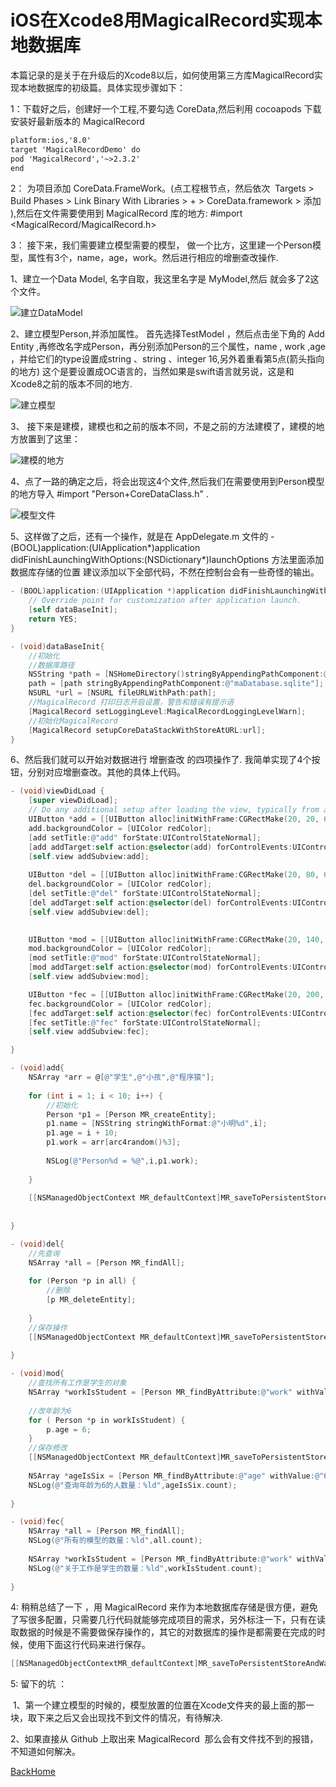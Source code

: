 # iOS在Xcode8用MagicalRecord实现本地数据库

本篇记录的是关于在升级后的Xcode8以后，如何使用第三方库MagicalRecord实现本地数据库的初级篇。具体实现步骤如下：

1：下载好之后，创建好一个工程,不要勾选 CoreData,然后利用 cocoapods 下载安装好最新版本的 MagicalRecord

```markdown
platform:ios,'8.0'
target 'MagicalRecordDemo' do
pod 'MagicalRecord','~>2.3.2'
end
```



2： 为项目添加 CoreData.FrameWork。(点工程根节点，然后依次  Targets > Build Phases > Link Binary With Libraries > + > CoreData.framework > 添加 ),然后在文件需要使用到 MagicalRecord 库的地方: #import <MagicalRecord/MagicalRecord.h> 



3： 接下来，我们需要建立模型需要的模型， 做一个比方，这里建一个Person模型，属性有3个，name，age，work。然后进行相应的增删查改操作.

1、建立一个Data Model, 名字自取，我这里名字是 MyModel,然后 就会多了2这个文件。

![建立DataModel](mdSource/image/MagicalRecord/建立DataModel.png)

2、建立模型Person,并添加属性。 首先选择TestModel ，然后点击坐下角的 Add Entity ,再修改名字成Person，再分别添加Person的三个属性，name , work ,age ，并给它们的type设置成string 、string 、integer 16,另外着重看第5点(箭头指向的地方) 这个是要设置成OC语言的，当然如果是swift语言就另说，这是和Xcode8之前的版本不同的地方.

![建立模型](mdSource/image/MagicalRecord/建立模型.png)

3、 接下来是建模，建模也和之前的版本不同，不是之前的方法建模了，建模的地方放置到了这里：

![建模的地方](mdSource/image/MagicalRecord/建模的地方.png)

4、点了一路的确定之后，将会出现这4个文件,然后我们在需要使用到Person模型的地方导入 #import "Person+CoreDataClass.h" .

![模型文件](mdSource/image/MagicalRecord/模型文件.png)

5、这样做了之后，还有一个操作，就是在 AppDelegate.m 文件的 - (BOOL)application:(UIApplication*)application didFinishLaunchingWithOptions:(NSDictionary*)launchOptions 方法里面添加数据库存储的位置 建议添加以下全部代码，不然在控制台会有一些奇怪的输出。

```objective-c
- (BOOL)application:(UIApplication *)application didFinishLaunchingWithOptions:(NSDictionary *)launchOptions {
    // Override point for customization after application launch.
    [self dataBaseInit];
    return YES;
}

- (void)dataBaseInit{
    //初始化
    //数据库路径
    NSString *path = [NSHomeDirectory()stringByAppendingPathComponent:@"Documents"];
    path = [path stringByAppendingPathComponent:@"maDatabase.sqlite"];
    NSURL *url = [NSURL fileURLWithPath:path];
    //MagicalRecord 打印日志开启设置，警告和错误有提示语
    [MagicalRecord setLoggingLevel:MagicalRecordLoggingLevelWarn];
    //初始化MagicalRecord
    [MagicalRecord setupCoreDataStackWithStoreAtURL:url];
}
```

6、然后我们就可以开始对数据进行 增删查改 的四项操作了. 我简单实现了4个按钮，分别对应增删查改。其他的具体上代码。

```objective-c
- (void)viewDidLoad {
    [super viewDidLoad];
    // Do any additional setup after loading the view, typically from a nib.
    UIButton *add = [[UIButton alloc]initWithFrame:CGRectMake(20, 20, 60, 30)];
    add.backgroundColor = [UIColor redColor];
    [add setTitle:@"add" forState:UIControlStateNormal];
    [add addTarget:self action:@selector(add) forControlEvents:UIControlEventTouchUpInside];
    [self.view addSubview:add];
    
    UIButton *del = [[UIButton alloc]initWithFrame:CGRectMake(20, 80, 60, 30)];
    del.backgroundColor = [UIColor redColor];
    [del setTitle:@"del" forState:UIControlStateNormal];
    [del addTarget:self action:@selector(del) forControlEvents:UIControlEventTouchUpInside];
    [self.view addSubview:del];

    
    UIButton *mod = [[UIButton alloc]initWithFrame:CGRectMake(20, 140, 60, 30)];
    mod.backgroundColor = [UIColor redColor];
    [mod setTitle:@"mod" forState:UIControlStateNormal];
    [mod addTarget:self action:@selector(mod) forControlEvents:UIControlEventTouchUpInside];
    [self.view addSubview:mod];

    UIButton *fec = [[UIButton alloc]initWithFrame:CGRectMake(20, 200, 60, 30)];
    fec.backgroundColor = [UIColor redColor];
    [fec addTarget:self action:@selector(fec) forControlEvents:UIControlEventTouchUpInside];
    [fec setTitle:@"fec" forState:UIControlStateNormal];
    [self.view addSubview:fec];

}

- (void)add{
    NSArray *arr = @[@"学生",@"小孩",@"程序猿"];
    
    for (int i = 1; i < 10; i++) {
        //初始化
        Person *p1 = [Person MR_createEntity];
        p1.name = [NSString stringWithFormat:@"小明%d",i];
        p1.age = i + 10;
        p1.work = arr[arc4random()%3];
        
        NSLog(@"Person%d = %@",i,p1.work);
        
    }
    
    [[NSManagedObjectContext MR_defaultContext]MR_saveToPersistentStoreAndWait];
    
    
}

- (void)del{
    //先查询
    NSArray *all = [Person MR_findAll];
    
    for (Person *p in all) {
        //删除
        [p MR_deleteEntity];
        
    }
    //保存操作
    [[NSManagedObjectContext MR_defaultContext]MR_saveToPersistentStoreAndWait];
    
}

- (void)mod{
    //查找所有工作是学生的对象
    NSArray *workIsStudent = [Person MR_findByAttribute:@"work" withValue:@"学生"];
    
    //改年龄为6
    for ( Person *p in workIsStudent) {
        p.age = 6;
    }
    //保存修改
    [[NSManagedObjectContext MR_defaultContext]MR_saveToPersistentStoreAndWait];
    
    NSArray *ageIsSix = [Person MR_findByAttribute:@"age" withValue:@"6"];
    NSLog(@"查询年龄为6的人数量：%ld",ageIsSix.count);
    
}

- (void)fec{
    NSArray *all = [Person MR_findAll];
    NSLog(@"所有的模型的数量：%ld",all.count);
    
    NSArray *workIsStudent = [Person MR_findByAttribute:@"work" withValue:@"学生"];
    NSLog(@"关于工作是学生的数量：%ld",workIsStudent.count);
    
}
```



4: 稍稍总结了一下 ，用 MagicalRecord 来作为本地数据库存储是很方便，避免了写很多配置，只需要几行代码就能够完成项目的需求，另外标注一下，只有在读取数据的时候是不需要做保存操作的，其它的对数据库的操作是都需要在完成的时候，使用下面这行代码来进行保存。

```objective-c
[[NSManagedObjectContextMR_defaultContext]MR_saveToPersistentStoreAndWait]; 
```



5: 留下的坑 ：

 1、第一个建立模型的时候的，模型放置的位置在Xcode文件夹的最上面的那一块，取下来之后又会出现找不到文件的情况，有待解决.

2、如果直接从 Github 上取出来 MagicalRecord  那么会有文件找不到的报错，不知道如何解决。



[BackHome](http://robinshare.github.io/)








